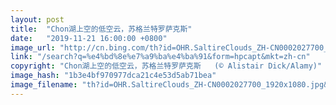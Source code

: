 ```yaml
---
layout: post
title:  "Chon湖上空的低空云，苏格兰特罗萨克斯"
date:   "2019-11-21 16:00:00 +0800"
image_url: "http://cn.bing.com/th?id=OHR.SaltireClouds_ZH-CN0002027700_1920x1080.jpg&rf=LaDigue_1920x1080.jpg&pid=hp"
link: "/search?q=%e4%bd%8e%e7%a9%ba%e4%ba%91&form=hpcapt&mkt=zh-cn"
copyright: "Chon湖上空的低空云，苏格兰特罗萨克斯   (© Alistair Dick/Alamy)"
image_hash: "1b3e4bf970977dca21c4e53d5ab71bea"
image_filename: "th?id=OHR.SaltireClouds_ZH-CN0002027700_1920x1080.jpg&rf=LaDigue_1920x1080.jpg&pid=hp"
---
```

